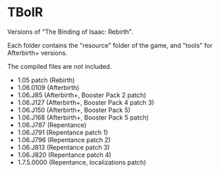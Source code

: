 # TBoIR
Versions of "The Binding of Isaac: Rebirth".

Each folder contains the "resource" folder of the game, and "tools" for Afterbirth+ versions.

The compiled files are not included.

* 1.05 patch (Rebirth)
* 1.06.0109 (Afterbirth)
* 1.06.J85 (Afterbirth+, Booster Pack 2 patch)
* 1.06.J127 (Afterbirth+, Booster Pack 4 patch 3)
* 1.06.J150 (Afterbirth+, Booster Pack 5)
* 1.06.J168 (Afterbirth+, Booster Pack 5 patch)
* 1.06.J787 (Repentance)
* 1.06.J791 (Repentance patch 1)
* 1.06.J796 (Repentance patch 2)
* 1.06.J813 (Repentance patch 3)
* 1.06.J820 (Repentance patch 4)
* 1.7.5.0000 (Repentance, localizations patch)
